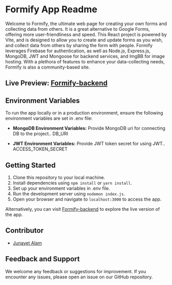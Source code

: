 # Formify App Readme

Welcome to Formify, the ultimate web page for creating your own forms and collecting data from others. It is a great alternative to Google Forms, offering more user-friendliness and speed. This React project is powered by Vite, and is designed to allow you to create and update forms as you wish, and collect data from others by sharing the form with people. Formify leverages Firebase for authentication, as well as Node.js, Express.js, MongoDB, JWT and Mongoose for backend services, and ImgBB for image hosting. With a plethora of features to enhance your data-collecting needs, Formify is also a community-based site.

## Live Preview: [Formify-backend](https://form-maker-backend.vercel.app)

## Environment Variables

To run the app locally or in a production environment, ensure the following environment variables are set in .env file:

- **MongoDB Environment Variables:** Provide MongoDB uri for connecting DB to the project..
  DB_URI

- **JWT Environment Variables:** Provide JWT token secret for using JWT..
  ACCESS_TOKEN_SECRET


## Getting Started

1. Clone this repository to your local machine.
2. Install dependencies using `npm install` or `yarn install`.
3. Set up your environment variables in .env file.
4. Run the development server using `nodemon index.js`.
5. Open your browser and navigate to `localhost:3000` to access the app.

Alternatively, you can visit  [Formify-backend](https://form-maker-backend.vercel.app) to explore the live version of the app.

## Contributor

- [Junayet Alam ](https://github.com/junayet4o12)

## Feedback and Support

We welcome any feedback or suggestions for improvement. If you encounter any issues, please open an issue on our GitHub repository.
